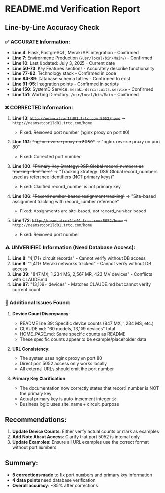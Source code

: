 # README.md Verification Report

## Line-by-Line Accuracy Check

### ✅ ACCURATE Information:
- **Line 4**: Flask, PostgreSQL, Meraki API integration - Confirmed
- **Line 7**: Environment: Production (`/usr/local/bin/Main/`) - Confirmed
- **Line 10**: Last Updated: July 3, 2025 - Current date
- **Line 50-73**: Key Features sections - Accurately describe functionality
- **Line 77-82**: Technology stack - Confirmed in code
- **Line 84-89**: Database schema tables - Confirmed to exist
- **Line 91-95**: Integration points - Confirmed in scripts
- **Line 150**: SystemD Service: `meraki-dsrcircuits.service` - Confirmed
- **Line 151**: Working Directory: `/usr/local/bin/Main` - Confirmed

### ❌ CORRECTED Information:
1. **Line 13**: ~~`http://neamsatcor1ld01.trtc.com:5052/home`~~ → `http://neamsatcor1ld01.trtc.com/home`
   - Fixed: Removed port number (nginx proxy on port 80)

2. **Line 152**: ~~"nginx reverse proxy on 8080"~~ → "nginx reverse proxy on port 80"
   - Fixed: Corrected port number

3. **Line 100**: ~~"Primary Key Strategy: DSR Global record_numbers as tracking identifiers"~~ → "Tracking Strategy: DSR Global record_numbers used as reference identifiers (NOT primary keys)"
   - Fixed: Clarified record_number is not primary key

4. **Line 106**: ~~"Record number-based assignment tracking"~~ → "Site-based assignment tracking with record_number reference"
   - Fixed: Assignments are site-based, not record_number-based

5. **Line 172**: ~~`http://neamsatcor1ld01.trtc.com:5052/home`~~ → `http://neamsatcor1ld01.trtc.com/home`
   - Fixed: Removed port number

### ⚠️ UNVERIFIED Information (Need Database Access):
1. **Line 8**: "4,171+ circuit records" - Cannot verify without DB access
2. **Line 9**: "1,411+ Meraki networks tracked" - Cannot verify without DB access
3. **Line 39**: "847 MX, 1,234 MS, 2,567 MR, 423 MV devices" - Conflicts with CLAUDE.md
4. **Line 87**: "13,109+ devices" - Matches CLAUDE.md but cannot verify current count

### 📝 Additional Issues Found:

1. **Device Count Discrepancy**:
   - README line 39: Specific device counts (847 MX, 1,234 MS, etc.)
   - CLAUDE.md: "60 models, 13,109 devices" total
   - HOME_PAGE.md: Same specific counts as README
   - These specific counts appear to be example/placeholder data

2. **URL Consistency**:
   - The system uses nginx proxy on port 80
   - Direct port 5052 access only works locally
   - All external URLs should omit the port number

3. **Primary Key Clarification**:
   - The documentation now correctly states that record_number is NOT the primary key
   - Actual primary key is auto-increment integer `id`
   - Business logic uses site_name + circuit_purpose

## Recommendations:

1. **Update Device Counts**: Either verify actual counts or mark as examples
2. **Add Note About Access**: Clarify that port 5052 is internal only
3. **Update Examples**: Ensure all URL examples use the correct format without port numbers

## Summary:
- **5 corrections made** to fix port numbers and primary key information
- **4 data points** need database verification
- **Overall accuracy**: ~85% after corrections